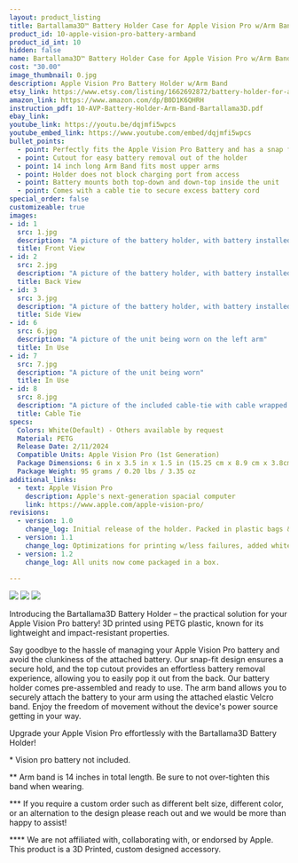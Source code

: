 ```yaml
---
layout: product_listing
title: Bartallama3D™ Battery Holder Case for Apple Vision Pro w/Arm Band
product_id: 10-apple-vision-pro-battery-armband
product_id_int: 10
hidden: false
name: Bartallama3D™ Battery Holder Case for Apple Vision Pro w/Arm Band
cost: "30.00"
image_thumbnail: 0.jpg
description: Apple Vision Pro Battery Holder w/Arm Band
etsy_link: https://www.etsy.com/listing/1662692872/battery-holder-for-apple-vision-pro-with
amazon_link: https://www.amazon.com/dp/B0D1K6QHRH
instruction_pdf: 10-AVP-Battery-Holder-Arm-Band-Bartallama3D.pdf
ebay_link: 
youtube_link: https://youtu.be/dqjmfi5wpcs
youtube_embed_link: https://www.youtube.com/embed/dqjmfi5wpcs
bullet_points:
  - point: Perfectly fits the Apple Vision Pro Battery and has a snap fit for installation
  - point: Cutout for easy battery removal out of the holder
  - point: 14 inch long Arm Band fits most upper arms 
  - point: Holder does not block charging port from access
  - point: Battery mounts both top-down and down-top inside the unit
  - point: Comes with a cable tie to secure excess battery cord
special_order: false
customizeable: true
images:
- id: 1
  src: 1.jpg
  description: "A picture of the battery holder, with battery installed, front view"
  title: Front View
- id: 2
  src: 2.jpg
  description: "A picture of the battery holder, with battery installed, back view"
  title: Back View
- id: 3
  src: 3.jpg
  description: "A picture of the battery holder, with battery installed, side view"
  title: Side View
- id: 6
  src: 6.jpg
  description: "A picture of the unit being worn on the left arm"
  title: In Use
- id: 7
  src: 7.jpg
  description: "A picture of the unit being worn"
  title: In Use
- id: 8
  src: 8.jpg
  description: "A picture of the included cable-tie with cable wrapped up"
  title: Cable Tie
specs:
  Colors: White(Default) - Others available by request 
  Material: PETG
  Release Date: 2/11/2024
  Compatible Units: Apple Vision Pro (1st Generation)
  Package Dimensions: 6 in x 3.5 in x 1.5 in (15.25 cm x 8.9 cm x 3.8cm)
  Package Weight: 95 grams / 0.20 lbs / 3.35 oz
additional_links:
  - text: Apple Vision Pro
    description: Apple's next-generation spacial computer
    link: https://www.apple.com/apple-vision-pro/
revisions:
  - version: 1.0
    change_log: Initial release of the holder. Packed in plastic bags & fully assembled.
  - version: 1.1
    change_log: Optimizations for printing w/less failures, added white cable tie to all units.
  - version: 1.2
    change_log: All units now come packaged in a box.
  
---
```

<img src="https://assets.bartallama3d.design/premium-content/vision-pro-battery-holders/header.jpg">
<img src="https://assets.bartallama3d.design/premium-content/vision-pro-battery-holders/arm_band.jpg">
<img src="https://assets.bartallama3d.design/premium-content/vision-pro-battery-holders/footer.jpg">

Introducing the Bartallama3D Battery Holder – the practical solution for your Apple Vision Pro battery! 3D printed using PETG plastic, known for its lightweight and impact-resistant properties.

Say goodbye to the hassle of managing your Apple Vision Pro battery and avoid the clunkiness of the attached battery. Our snap-fit design ensures a secure hold, and the top cutout provides an effortless battery removal experience, allowing you to easily pop it out from the back. Our battery holder comes pre-assembled and ready to use. The arm band allows you to securely attach the battery to your arm using the attached elastic Velcro band. Enjoy the freedom of movement without the device's power source getting in your way.

Upgrade your Apple Vision Pro effortlessly with the Bartallama3D Battery Holder!

\* Vision pro battery not included.

\*\* Arm band is 14 inches in total length. Be sure to not over-tighten this band when wearing.

\*\*\* If you require a custom order such as different belt size, different color, or an alternation to the design please reach out and we would be more than happy to assist!

\*\*\*\* We are not affiliated with, collaborating with, or endorsed by Apple. This product is a 3D Printed, custom designed accessory.